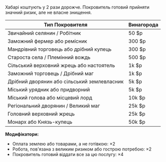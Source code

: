 Хабарі коштують у 2 рази дорожче. Покровитель готовий прийняти значний ризик, але не власне знищення.

| Тип Покровителя | Винагорода |
|-----------------|------------|
| Звичайний селянин / Робітник | 50 $p |
| Заможний фермер або ремісник | 300 $p |
| Мандрівний торговець або дрібний купець | 300 $p |
| Староста села / Племінний вождь | 500 $p |
| Сільський верховний жрець або настоятель | 1k $p |
| Заможний торговець / Дрібний маг | 1k $p |
| Дрібний дворянин або сільський землевласник | 5k $p |
| Міський урядник або придворний | 5k $p |
| Міський голова або місцевий лорд | 10k $p |
| Регіональний дворянин / Великий маг | 25k $p |
| Головний верховний жрець | 25k $p |
| Монарх або Князь-купець | 50k $p |

**Модифікатори:**

- Оплата землею або товарами, а не готівкою: ×2
- Робота, пов'язана з великим ризиком або гострою потребою: ×2
- Покровитель готовий віддати все за цю послугу: ×4